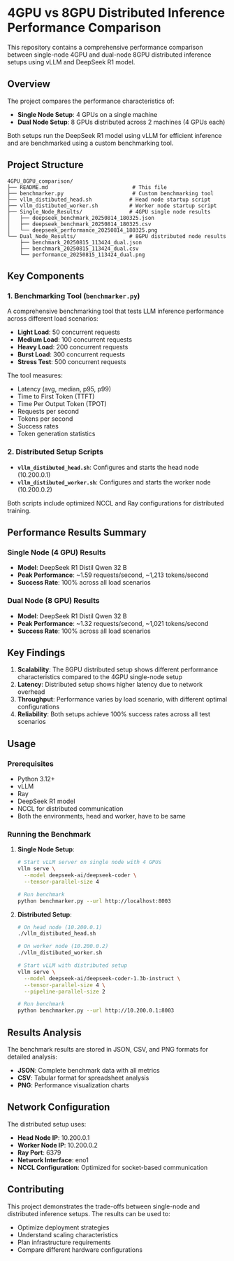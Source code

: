 # 4GPU vs 8GPU Distributed Inference Performance Comparison

This repository contains a comprehensive performance comparison between single-node 4GPU and dual-node 8GPU distributed inference setups using vLLM and DeepSeek R1 model.

## Overview

The project compares the performance characteristics of:
- **Single Node Setup**: 4 GPUs on a single machine
- **Dual Node Setup**: 8 GPUs distributed across 2 machines (4 GPUs each)

Both setups run the DeepSeek R1 model using vLLM for efficient inference and are benchmarked using a custom benchmarking tool.

## Project Structure

```
4GPU_8GPU_comparison/
├── README.md                           # This file
├── benchmarker.py                      # Custom benchmarking tool
├── vllm_distibuted_head.sh            # Head node startup script
├── vllm_distibuted_worker.sh          # Worker node startup script
├── Single_Node_Results/               # 4GPU single node results
│   ├── deepseek_benchmark_20250814_180325.json
│   ├── deepseek_benchmark_20250814_180325.csv
│   └── deepseek_performance_20250814_180325.png
└── Dual_Node_Results/                 # 8GPU distributed node results
    ├── benchmark_20250815_113424_dual.json
    ├── benchmark_20250815_113424_dual.csv
    └── performance_20250815_113424_dual.png
```

## Key Components

### 1. Benchmarking Tool (`benchmarker.py`)

A comprehensive benchmarking tool that tests LLM inference performance across different load scenarios:

- **Light Load**: 50 concurrent requests
- **Medium Load**: 100 concurrent requests  
- **Heavy Load**: 200 concurrent requests
- **Burst Load**: 300 concurrent requests
- **Stress Test**: 500 concurrent requests

The tool measures:
- Latency (avg, median, p95, p99)
- Time to First Token (TTFT)
- Time Per Output Token (TPOT)
- Requests per second
- Tokens per second
- Success rates
- Token generation statistics

### 2. Distributed Setup Scripts

- **`vllm_distibuted_head.sh`**: Configures and starts the head node (10.200.0.1)
- **`vllm_distibuted_worker.sh`**: Configures and starts the worker node (10.200.0.2)

Both scripts include optimized NCCL and Ray configurations for distributed training.

## Performance Results Summary

### Single Node (4 GPU) Results
- **Model**: DeepSeek R1 Distil Qwen 32 B
- **Peak Performance**: ~1.59 requests/second, ~1,213 tokens/second
- **Success Rate**: 100% across all load scenarios

### Dual Node (8 GPU) Results  
- **Model**: DeepSeek R1 Distil Qwen 32 B
- **Peak Performance**: ~1.32 requests/second, ~1,021 tokens/second
- **Success Rate**: 100% across all load scenarios

## Key Findings

1. **Scalability**: The 8GPU distributed setup shows different performance characteristics compared to the 4GPU single-node setup
2. **Latency**: Distributed setup shows higher latency due to network overhead
3. **Throughput**: Performance varies by load scenario, with different optimal configurations
4. **Reliability**: Both setups achieve 100% success rates across all test scenarios

## Usage

### Prerequisites
- Python 3.12+
- vLLM
- Ray
- DeepSeek R1 model
- NCCL for distributed communication
- Both the environments, head and worker, have to be same

### Running the Benchmark

1. **Single Node Setup**:
   ```bash
   # Start vLLM server on single node with 4 GPUs
   vllm serve \
     --model deepseek-ai/deepseek-coder \
     --tensor-parallel-size 4
   
   # Run benchmark
   python benchmarker.py --url http://localhost:8003
   ```

2. **Distributed Setup**:
   ```bash
   # On head node (10.200.0.1)
   ./vllm_distibuted_head.sh
   
   # On worker node (10.200.0.2)  
   ./vllm_distibuted_worker.sh
   
   # Start vLLM with distributed setup
   vllm serve \
     --model deepseek-ai/deepseek-coder-1.3b-instruct \
     --tensor-parallel-size 4 \
     --pipeline-parallel-size 2
   
   # Run benchmark
   python benchmarker.py --url http://10.200.0.1:8003
   ```

## Results Analysis

The benchmark results are stored in JSON, CSV, and PNG formats for detailed analysis:

- **JSON**: Complete benchmark data with all metrics
- **CSV**: Tabular format for spreadsheet analysis
- **PNG**: Performance visualization charts

## Network Configuration

The distributed setup uses:
- **Head Node IP**: 10.200.0.1
- **Worker Node IP**: 10.200.0.2
- **Ray Port**: 6379
- **Network Interface**: eno1
- **NCCL Configuration**: Optimized for socket-based communication

## Contributing

This project demonstrates the trade-offs between single-node and distributed inference setups. The results can be used to:

- Optimize deployment strategies
- Understand scaling characteristics
- Plan infrastructure requirements
- Compare different hardware configurations

